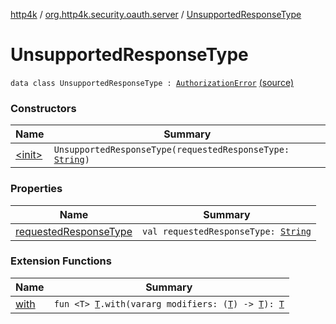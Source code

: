 [http4k](../../index.md) / [org.http4k.security.oauth.server](../index.md) / [UnsupportedResponseType](./index.md)

# UnsupportedResponseType

`data class UnsupportedResponseType : `[`AuthorizationError`](../-authorization-error.md) [(source)](https://github.com/http4k/http4k/blob/master/http4k-security-oauth/src/main/kotlin/org/http4k/security/oauth/server/OAuthError.kt#L53)

### Constructors

| Name | Summary |
|---|---|
| [&lt;init&gt;](-init-.md) | `UnsupportedResponseType(requestedResponseType: `[`String`](https://kotlinlang.org/api/latest/jvm/stdlib/kotlin/-string/index.html)`)` |

### Properties

| Name | Summary |
|---|---|
| [requestedResponseType](requested-response-type.md) | `val requestedResponseType: `[`String`](https://kotlinlang.org/api/latest/jvm/stdlib/kotlin/-string/index.html) |

### Extension Functions

| Name | Summary |
|---|---|
| [with](../../org.http4k.core/with.md) | `fun <T> `[`T`](../../org.http4k.core/with.md#T)`.with(vararg modifiers: (`[`T`](../../org.http4k.core/with.md#T)`) -> `[`T`](../../org.http4k.core/with.md#T)`): `[`T`](../../org.http4k.core/with.md#T) |
